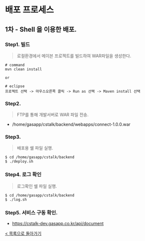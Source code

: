 # 배포 프로세스
## 1차 - Shell 을 이용한 배포.

### Step1. 빌드
> 로컬환경에서 메이븐 프로젝트를 빌드하여 WAR파일을 생성한다.
```
# command
mvn clean install

or

# eclipse
프로젝트 선택 -> 마우스오른쪽 클릭 -> Run as 선택 -> Maven install 선택
``` 

### Step2.
> FTP를 통해 개발서버로 WAR 파일 전송.
- /home/gasapp/cstalk/backend/webapps/connect-1.0.0.war

### Step3.
> 배포용 쉘 파일 실행.
```
$ cd /home/gasapp/cstalk/backend
$ ./deploy.sh
```

### Step4. 로그 확인
> 로그확인 쉘 파일 실행.
```
$ cd /home/gasapp/cstalk/backend
$ ./log.sh
```

### Step5. 서비스 구동 확인.
- https://cstalk-dev.gasapp.co.kr/api/document

[< 목록으로 돌아가기](manual.md)